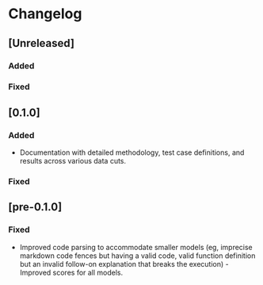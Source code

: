 # Changelog
## [Unreleased]

### Added

### Fixed

## [0.1.0]

### Added
- Documentation with detailed methodology, test case definitions, and results across various data cuts.

### Fixed

## [pre-0.1.0]

### Fixed
- Improved code parsing to accommodate smaller models (eg, imprecise markdown code fences but having a valid code, valid function definition but an invalid follow-on explanation that breaks the execution) - Improved scores for all models.